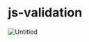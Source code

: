# js-validation
![Untitled](https://user-images.githubusercontent.com/100901679/169351294-a6fc2715-5309-44f0-901e-ffbf209a33a4.png)

